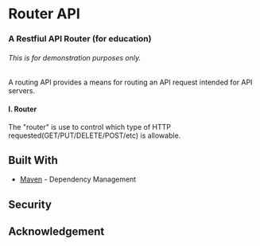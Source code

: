 

# Router API

### A Restfiul API Router (for education) 
###### This is for demonstration purposes only.
A routing API provides a means for routing an API request intended for API servers. 
 


#### I. Router
The "router" is use to control which type of HTTP requested(GET/PUT/DELETE/POST/etc) is allowable.


## Built With 
   * [Maven](https://maven.apache.org/) - Dependency Management
   
## Security
        
        
        
        
        
## Acknowledgement
